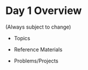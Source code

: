 # Day 1 Overview

(Always subject to change)

- Topics
  
- Reference Materials
  
- Problems/Projects


